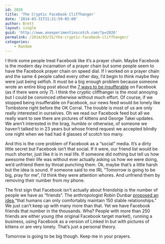 ```yaml
---
id: 2026
title: 'The Cryptic Facebook Cliffhanger'
date: '2014-03-31T21:21:59-05:00'
author: Brett
layout: single
guid: 'http://www.anexperimentinscotch.com/?p=2026'
permalink: /2014/03/31/the-cryptic-facebook-cliffhanger/
categories:
    - Random
---
```


I think some people treat Facebook like it’s a prayer chain. Maybe Facebook is the modern day incarnation of a prayer chain but some people seem to have the Facebook prayer chain on speed dial. If I worked on a prayer chain and the same 4 people called every other day, I’d begin to think maybe they were just being selfish. It must be a big enough problem because someone wrote an entire blog post about the [7 ways to be insufferable](http://www.huffingtonpost.com/wait-but-why/annoying-facebook-behavior_b_4081038.html) on Facebook (as if there were only 7). I think the cryptic cliffhanger is the most annoying but I could be convinced otherwise without much effort. Of course, if we stopped being insufferable on Facebook, our news feed would be lonely like Tombstone right before the OK Corral. The trouble is most of us are only really interested in ourselves. Oh we read our Facebook feed but all we really want to see there are pictures of kittens and George Takei updates. We aren’t interested in the brag, humble or otherwise, of someone we haven’t talked to in 23 years but whose friend request we accepted blindly one night when we had had 4 glasses of scotch too many.

And this is the core problem of Facebook as a “social” media. It’s a dirty little secret but Facebook isn’t that social. If it were, our friend list would be much shorter, just like it is in real life. If someone did nothing but tell us how awesome their life was without ever actually asking us how we were doing, we’d unfriend them by throat punching them. Ok, maybe that’s a little harsh but the idea is sound. If someone said to me IRL “Tomorrow is going to be big, pray for me”, I’d think they were attention whores. And unfriend them by removing their number from my phone.

The first sign that Facebook isn’t actually about friendship is the number of people we have as “friends”. The anthropologist Robin Dunbar [proposed an idea ](http://en.wikipedia.org/wiki/Dunbar's_number)“that humans can only comfortably maintain 150 stable relationships.” We just can’t keep up with many more than that. Yet we have Facebook friends that number in the thousands. Wha? People with more than 250 friends are either young (the original Facebook target market), running a business, using Facebook as a version of Linked In but with pictures of kittens or are very lonely. That’s just a personal theory.

Tomorrow is going to be big though. Keep me in your prayers.